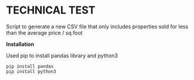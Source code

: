 # TECHNICAL TEST

Script to generate a new CSV file that only includes properties sold for less than the average price / sq.foot


<b> Installation </b>

Used pip to install pandas library and python3

```
pip install pandas
pip install python3
```
